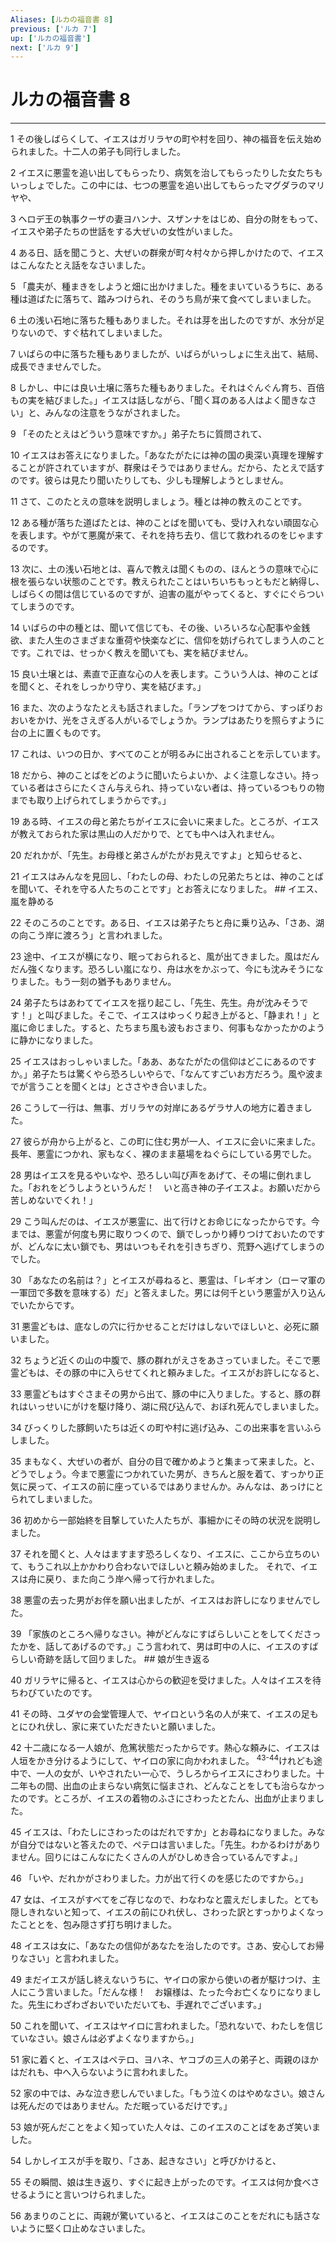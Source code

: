 ```yaml
---
Aliases: [ルカの福音書 8]
previous: ['ルカ 7']
up: ['ルカの福音書']
next: ['ルカ 9']
---
```

# ルカの福音書 8

***




1 
その後しばらくして、イエスはガリラヤの町や村を回り、神の福音を伝え始められました。十二人の弟子も同行しました。 



2 
イエスに悪霊を追い出してもらったり、病気を治してもらったりした女たちもいっしょでした。この中には、七つの悪霊を追い出してもらったマグダラのマリヤや、 



3 
ヘロデ王の執事クーザの妻ヨハンナ、スザンナをはじめ、自分の財をもって、イエスや弟子たちの世話をする大ぜいの女性がいました。 



4 
ある日、話を聞こうと、大ぜいの群衆が町々村々から押しかけたので、イエスはこんなたとえ話をなさいました。 



5 
「農夫が、種まきをしようと畑に出かけました。種をまいているうちに、ある種は道ばたに落ちて、踏みつけられ、そのうち鳥が来て食べてしまいました。 



6 
土の浅い石地に落ちた種もありました。それは芽を出したのですが、水分が足りないので、すぐ枯れてしまいました。 



7 
いばらの中に落ちた種もありましたが、いばらがいっしょに生え出て、結局、成長できませんでした。 



8 
しかし、中には良い土壌に落ちた種もありました。それはぐんぐん育ち、百倍もの実を結びました。」イエスは話しながら、「聞く耳のある人はよく聞きなさい」と、みんなの注意をうながされました。 



9 
「そのたとえはどういう意味ですか。」弟子たちに質問されて、 



10 
イエスはお答えになりました。「あなたがたには神の国の奥深い真理を理解することが許されていますが、群衆はそうではありません。だから、たとえで話すのです。彼らは見たり聞いたりしても、少しも理解しようとしません。 



11 
さて、このたとえの意味を説明しましょう。種とは神の教えのことです。 



12 
ある種が落ちた道ばたとは、神のことばを聞いても、受け入れない頑固な心を表します。やがて悪魔が来て、それを持ち去り、信じて救われるのをじゃまするのです。 



13 
次に、土の浅い石地とは、喜んで教えは聞くものの、ほんとうの意味で心に根を張らない状態のことです。教えられたことはいちいちもっともだと納得し、しばらくの間は信じているのですが、迫害の嵐がやってくると、すぐにぐらついてしまうのです。 



14 
いばらの中の種とは、聞いて信じても、その後、いろいろな心配事や金銭欲、また人生のさまざまな重荷や快楽などに、信仰を妨げられてしまう人のことです。これでは、せっかく教えを聞いても、実を結びません。 



15 
良い土壌とは、素直で正直な心の人を表します。こういう人は、神のことばを聞くと、それをしっかり守り、実を結びます。」 



16 
また、次のようなたとえも話されました。「ランプをつけてから、すっぽりおおいをかけ、光をさえぎる人がいるでしょうか。ランプはあたりを照らすように台の上に置くものです。 



17 
これは、いつの日か、すべてのことが明るみに出されることを示しています。 



18 
だから、神のことばをどのように聞いたらよいか、よく注意しなさい。持っている者はさらにたくさん与えられ、持っていない者は、持っているつもりの物までも取り上げられてしまうからです。」 



19 
ある時、イエスの母と弟たちがイエスに会いに来ました。ところが、イエスが教えておられた家は黒山の人だかりで、とても中へは入れません。 



20 
だれかが、「先生。お母様と弟さんがたがお見えですよ」と知らせると、 



21 
イエスはみんなを見回し、「わたしの母、わたしの兄弟たちとは、神のことばを聞いて、それを守る人たちのことです」とお答えになりました。 ## イエス、嵐を静める 



22 
そのころのことです。ある日、イエスは弟子たちと舟に乗り込み、「さあ、湖の向こう岸に渡ろう」と言われました。 



23 
途中、イエスが横になり、眠っておられると、風が出てきました。風はだんだん強くなります。恐ろしい嵐になり、舟は水をかぶって、今にも沈みそうになりました。もう一刻の猶予もありません。 



24 
弟子たちはあわててイエスを揺り起こし、「先生、先生。舟が沈みそうです！」と叫びました。そこで、イエスはゆっくり起き上がると、「静まれ！」と嵐に命じました。すると、たちまち風も波もおさまり、何事もなかったかのように静かになりました。 



25 
イエスはおっしゃいました。「ああ、あなたがたの信仰はどこにあるのですか。」弟子たちは驚くやら恐ろしいやらで、「なんてすごいお方だろう。風や波までが言うことを聞くとは」とささやき合いました。 



26 
こうして一行は、無事、ガリラヤの対岸にあるゲラサ人の地方に着きました。 



27 
彼らが舟から上がると、この町に住む男が一人、イエスに会いに来ました。長年、悪霊につかれ、家もなく、裸のまま墓場をねぐらにしている男でした。 



28 
男はイエスを見るやいなや、恐ろしい叫び声をあげて、その場に倒れました。「おれをどうしようというんだ！　いと高き神の子イエスよ。お願いだから苦しめないでくれ！」 



29 
こう叫んだのは、イエスが悪霊に、出て行けとお命じになったからです。今までは、悪霊が何度も男に取りつくので、鎖でしっかり縛りつけておいたのですが、どんなに太い鎖でも、男はいつもそれを引きちぎり、荒野へ逃げてしまうのでした。 



30 
「あなたの名前は？」とイエスが尋ねると、悪霊は、「レギオン（ローマ軍の一軍団で多数を意味する）だ」と答えました。男には何千という悪霊が入り込んでいたからです。 



31 
悪霊どもは、底なしの穴に行かせることだけはしないでほしいと、必死に願いました。 



32 
ちょうど近くの山の中腹で、豚の群れがえさをあさっていました。そこで悪霊どもは、その豚の中に入らせてくれと頼みました。イエスがお許しになると、 



33 
悪霊どもはすぐさまその男から出て、豚の中に入りました。すると、豚の群れはいっせいにがけを駆け降り、湖に飛び込んで、おぼれ死んでしまいました。 



34 
びっくりした豚飼いたちは近くの町や村に逃げ込み、この出来事を言いふらしました。 



35 
まもなく、大ぜいの者が、自分の目で確かめようと集まって来ました。と、どうでしょう。今まで悪霊につかれていた男が、きちんと服を着て、すっかり正気に戻って、イエスの前に座っているではありませんか。みんなは、あっけにとられてしまいました。 



36 
初めから一部始終を目撃していた人たちが、事細かにその時の状況を説明しました。 



37 
それを聞くと、人々はますます恐ろしくなり、イエスに、ここから立ちのいて、もうこれ以上かかわり合わないでほしいと頼み始めました。 それで、イエスは舟に戻り、また向こう岸へ帰って行かれました。 



38 
悪霊の去った男がお伴を願い出ましたが、イエスはお許しになりませんでした。 



39 
「家族のところへ帰りなさい。神がどんなにすばらしいことをしてくださったかを、話してあげるのです。」こう言われて、男は町中の人に、イエスのすばらしい奇跡を話して回りました。 ## 娘が生き返る 



40 
ガリラヤに帰ると、イエスは心からの歓迎を受けました。人々はイエスを待ちわびていたのです。 



41 
その時、ユダヤの会堂管理人で、ヤイロという名の人が来て、イエスの足もとにひれ伏し、家に来ていただきたいと願いました。 



42 
十二歳になる一人娘が、危篤状態だったからです。熱心な頼みに、イエスは人垣をかき分けるようにして、ヤイロの家に向かわれました。 <sup class="versenum">43-44</sup>けれども途中で、一人の女が、いやされたい一心で、うしろからイエスにさわりました。十二年もの間、出血の止まらない病気に悩まされ、どんなことをしても治らなかったのです。ところが、イエスの着物のふさにさわったとたん、出血が止まりました。 



45 
イエスは、「わたしにさわったのはだれですか」とお尋ねになりました。みなが自分ではないと答えたので、ペテロは言いました。「先生。わかるわけがありません。回りにはこんなにたくさんの人がひしめき合っているんですよ。」 



46 
「いや、だれかがさわりました。力が出て行くのを感じたのですから。」 



47 
女は、イエスがすべてをご存じなので、わなわなと震えだしました。とても隠しきれないと知って、イエスの前にひれ伏し、さわった訳とすっかりよくなったこととを、包み隠さず打ち明けました。 



48 
イエスは女に、「あなたの信仰があなたを治したのです。さあ、安心してお帰りなさい」と言われました。 



49 
まだイエスが話し終えないうちに、ヤイロの家から使いの者が駆けつけ、主人にこう言いました。「だんな様！　お嬢様は、たった今お亡くなりになりました。先生にわざわざおいでいただいても、手遅れでございます。」 



50 
これを聞いて、イエスはヤイロに言われました。「恐れないで、わたしを信じていなさい。娘さんは必ずよくなりますから。」 



51 
家に着くと、イエスはペテロ、ヨハネ、ヤコブの三人の弟子と、両親のほかはだれも、中へ入らないように言われました。 



52 
家の中では、みな泣き悲しんでいました。「もう泣くのはやめなさい。娘さんは死んだのではありません。ただ眠っているだけです。」 



53 
娘が死んだことをよく知っていた人々は、このイエスのことばをあざ笑いました。 



54 
しかしイエスが手を取り、「さあ、起きなさい」と呼びかけると、 



55 
その瞬間、娘は生き返り、すぐに起き上がったのです。イエスは何か食べさせるようにと言いつけられました。 



56 
あまりのことに、両親が驚いていると、イエスはこのことをだれにも話さないように堅く口止めなさいました。
